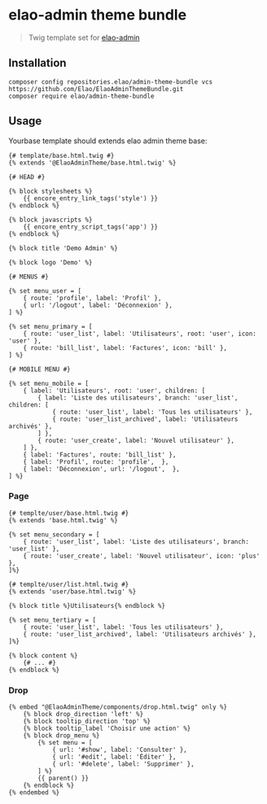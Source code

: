# elao-admin theme bundle

> Twig template set for [elao-admin](https://github.com/Elao/elao-admin)

## Installation

    composer config repositories.elao/admin-theme-bundle vcs https://github.com/Elao/ElaoAdminThemeBundle.git
    composer require elao/admin-theme-bundle

## Usage

Yourbase template should extends elao admin theme base:

```twig
{# template/base.html.twig #}
{% extends '@ElaoAdminTheme/base.html.twig' %}

{# HEAD #}

{% block stylesheets %}
    {{ encore_entry_link_tags('style') }}
{% endblock %}

{% block javascripts %}
    {{ encore_entry_script_tags('app') }}
{% endblock %}

{% block title 'Demo Admin' %}

{% block logo 'Demo' %}

{# MENUS #}

{% set menu_user = [
    { route: 'profile', label: 'Profil' },
    { url: '/logout', label: 'Déconnexion' },
] %}

{% set menu_primary = [
    { route: 'user_list', label: 'Utilisateurs', root: 'user', icon: 'user' },
    { route: 'bill_list', label: 'Factures', icon: 'bill' },
] %}

{# MOBILE MENU #}

{% set menu_mobile = [
    { label: 'Utilisateurs', root: 'user', children: [
        { label: 'Liste des utilisateurs', branch: 'user_list', children: [
            { route: 'user_list', label: 'Tous les utilisateurs' },
            { route: 'user_list_archived', label: 'Utilisateurs archivés' },
        ] },
        { route: 'user_create', label: 'Nouvel utilisateur' },
    ] },
    { label: 'Factures', route: 'bill_list' },
    { label: 'Profil', route: 'profile',  },
    { label: 'Déconnexion', url: '/logout',  },
] %}

```

### Page

```twig
{# templte/user/base.html.twig #}
{% extends 'base.html.twig' %}

{% set menu_secondary = [
    { route: 'user_list', label: 'Liste des utilisateurs', branch: 'user_list' },
    { route: 'user_create', label: 'Nouvel utilisateur', icon: 'plus' },
]%}
```

```twig
{# templte/user/list.html.twig #}
{% extends 'user/base.html.twig' %}

{% block title %}Utilisateurs{% endblock %}

{% set menu_tertiary = [
    { route: 'user_list', label: 'Tous les utilisateurs' },
    { route: 'user_list_archived', label: 'Utilisateurs archivés' },
]%}

{% block content %}
    {# ... #}
{% endblock %}
```

### Drop

```twig
{% embed "@ElaoAdminTheme/components/drop.html.twig" only %}
    {% block drop_direction 'left' %}
    {% block tooltip_direction 'top' %}
    {% block tooltip_label 'Choisir une action' %}
    {% block drop_menu %}
        {% set menu = [
            { url: '#show', label: 'Consulter' },
            { url: '#edit', label: 'Éditer' },
            { url: '#delete', label: 'Supprimer' },
        ] %}
        {{ parent() }}
    {% endblock %}
{% endembed %}
```
